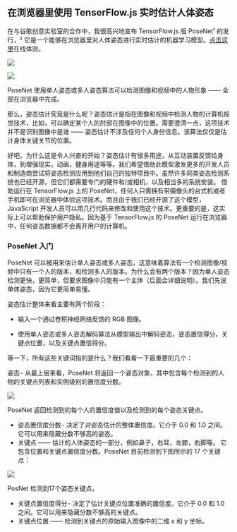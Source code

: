 ## 在浏览器里使用 TenserFlow.js 实时估计人体姿态

在与谷歌创意实验室的合作中，我很高兴地宣布 TensorFlow.js 版 PoseNet¹ 的发行，² 它是一个能够在浏览器里对人体姿态进行实时估计的机器学习模型。[点击这里](https://link.juejin.im/?target=https%3A%2F%2Fstorage.googleapis.com%2Ftfjs-models%2Fdemos%2Fposenet%2Fcamera.html)在线体验。



![](https://user-gold-cdn.xitu.io/2018/5/17/1636e48abc1dcc79?imageslim)

![](https://user-gold-cdn.xitu.io/2018/5/17/1636e48520989173?imageslim)

PoseNet 使用单人姿态或多人姿态算法可以检测图像和视频中的人物形象 —— 全部在浏览器中完成。

那么，姿态估计究竟是什么呢？姿态估计是指在图像和视频中检测人物的计算机视觉技术，比如，可以确定某个人的肘部在图像中的位置。需要澄清一点，这项技术并不是识别图像中是谁 —— 姿态估计不涉及任何个人身份信息。该算法仅仅是估计身体关键关节的位置。

好吧，为什么这是令人兴奋的开始？姿态估计有很多用途，从互动装置反馈给身体，到增强现实，动画，健身用途等等。我们希望借助此模型激发更多的开发人员和制造商尝试将姿态检测应用到他们自己的独特项目中。虽然许多同类姿态检测系统也已经开源，但它们都需要专门的硬件和/或相机，以及相当多的系统安装。 借助运行在 TensorFlow.js 上的 PoseNet，任何人只需拥有带摄像头的台式机或者手机即可在浏览器中体验这项技术。而且由于我们已经开源了这个模型，JavaScript 开发人员可以用几行代码来修改和使用这个技术。更重要的是，这实际上可以帮助保护用户隐私。因为基于 TensorFlow.js 的 PoseNet 运行在浏览器中，任何姿态数据都不会离开用户的计算机。






### PoseNet 入门

PoseNet 可以被用来估计单人姿态或多人姿态，这意味着算法有一个检测图像/视频中只有一个人的版本，和检测多人的版本。为什么会有两个版本？因为单人姿态检测更快，更简单，但要求图像中只能有一个主体（后面会详细说明）。我们先说单体姿态，因为它更简单易懂。

姿态估计整体来看主要有两个阶段：

- 输入一个通过卷积神经网络反馈的 RGB 图像。

- 使用单人姿态或多人姿态解码算法从模型输出中解码姿态，姿态置信得分，关键点位置，以及关键点置信得分。

等一下，所有这些关键词指的是什么？我们看看一下最重要的几个：

姿态 - 从最上层来看，PoseNet 将返回一个姿态对象，其中包含每个检测到的人物的关键点列表和实例级别的置信度分数。

![](https://user-gold-cdn.xitu.io/2018/5/17/1636e4850f000924?imageslim)

PoseNet 返回检测到的每个人的置信度值以及检测到的每个姿态关键点。

- 姿态置信度分数 - 决定了对姿态估计的整体置信度。它介于 0.0 和 1.0 之间。它可以用来隐藏分数不够高的姿态。
- 关键点 —— 估计的人体姿态的一部分，例如鼻子，右耳，左膝，右脚等。 它包含位置和关键点置信度分数。PoseNet 目前检测到下图所示的 17 个关键点：



![](https://user-gold-cdn.xitu.io/2018/5/17/1636e485bb9b88f2?imageslim)


PosNet 检测到17个姿态关键点。

- 关键点置信度得分 - 决定了估计关键点位置准确的置信度。它介于 0.0 和 1.0 之间。它可以用来隐藏分数不够高的关键点。
- 关键点位置 —— 检测到关键点的原始输入图像中的二维 x 和 y 坐标。